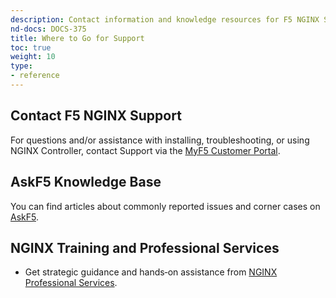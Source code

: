 ```yaml
---
description: Contact information and knowledge resources for F5 NGINX Support.
nd-docs: DOCS-375
title: Where to Go for Support
toc: true
weight: 10
type:
- reference
---
```


## Contact F5 NGINX Support

For questions and/or assistance with installing, troubleshooting, or using NGINX Controller, contact Support via the [MyF5 Customer Portal](https://account.f5.com/myf5).

## AskF5 Knowledge Base

You can find articles about commonly reported issues and corner cases on [AskF5](https://support.f5.com/csp/knowledge-center/software/NGINX?module=NGINX%20Controller).

## NGINX Training and Professional Services

- Get strategic guidance and hands‑on assistance from [NGINX Professional Services](https://www.nginx.com/services/#package_detail_section).
